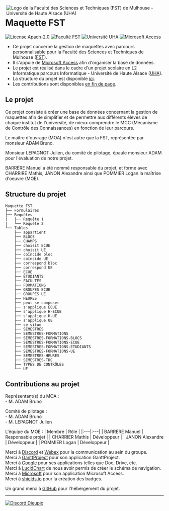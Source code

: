 

<img align="right" src="https://www.fst.uha.fr/wp-content/uploads/2018/06/cropped-logo-site-V3.png" title="Logo de la Faculté des Sciences et Techniques (FST) de Mulhouse - Université de Haute Alsace (UHA)">

# Maquette FST

[![License Apach-2.0](https://img.shields.io/github/license/Dieupix/Maquette_FST?color=dark&style=for-the-badge)](https://github.com/Dieupix/Maquette_FST/blob/main/LICENSE)
[![Faculté FST](https://img.shields.io/badge/Faculté-FST-blue?style=for-the-badge)](https://www.fst.uha.fr)
[![Université UHA](https://img.shields.io/badge/Université-UHA-darkblue?style=for-the-badge)](https://www.uha.fr)
[![Microsoft Access](https://img.shields.io/badge/Microsoft-Access-darkred?style=for-the-badge)](https://www.microsoft.com/fr-fr/microsoft-365/access)

- Ce projet concerne la gestion de maquettes avec parcours personnalisable pour la Faculté des Sciences et Techniques de Mulhouse ([FST](https://www.fst.uha.fr)).
- Il s'appuie de [Microsoft Access](https://www.microsoft.com/fr-fr/microsoft-365/access) afin d'organiser la base de données.
- Le projet est réalisé dans le cadre d'un projet scolaire en L2 Informatique parcours Informatique - Université de Haute Alsace ([UHA](https://www.uha.fr)).
- La structure du projet est disponible <a href="#structure">ici</a>.
- Les contributions sont disponibles <a href="#contributions">en fin de page</a>.

## Le projet

Ce projet consiste à créer une base de données concernant la gestion de maquettes afin de simplifier et de permettre aux différents élèves de chaque institut de l'université, de mieux comprendre le MCC (Mécanisme de Contrôle des Connaissances) en fonction de leur parcours.

Le maître d'ouvrage (MOA) n'est autre que la FST, représentée par monsieur ADAM Bruno.

Monsieur LEPAGNOT Julien, du comité de pilotage, épaule monsieur ADAM pour l'évaluation de notre projet.

BARRÈRE Manuel a été nommé responsable du projet, et forme avec CHARRIRE Mathis, JANON Alexandre ainsi que POMMIER Logan la maîtrise d'oeuvre (MOE).

<a id="user-content-structure" class="anchor" href="#structure" aria-hidden="true"> </a>
## Structure du projet

```
Maquette FST
├── Formulaires
├── Requêtes
|   ├── Requête 1
|   └── Requête 2
└── Tables
    ├── appartient
    ├── BLOCS
    ├── CHAMPS
    ├── choisit ECUE
    ├── choisit UE
    ├── coïncide bloc
    ├── coïncide UE
    ├── correspond bloc
    ├── correspond UE
    ├── ECUE
    ├── ÉTUDIANTS
    ├── FACULTÉS
    ├── FORMATIONS
    ├── GROUPES ECUE
    ├── GROUPES UE
    ├── HEURES
    ├── peut se composer
    ├── s'applique ECUE
    ├── s'applique H-ECUE
    ├── s'applique H-UE
    ├── s'applique UE
    ├── se situe
    ├── SEMESTRES
    ├── SEMESTRES-FORMATIONS
    ├── SEMESTRES-FORMATIONS-BLOCS
    ├── SEMESTRES-FORMATIONS-ECUE
    ├── SEMESTRES-FORMATIONS-ÉTUDIANTS
    ├── SEMESTRES-FORMATIONS-UE
    ├── SEMESTRES-HEURES
    ├── SEMESTRES-TDC
    ├── TYPES DE CONTRÔLES
    └── UE
```

<a id="user-content-contributions" class="anchor" href="#contributions" aria-hidden="true"> </a>
## Contributions au projet

Représentant(s) du MOA :\
\- M. ADAM Bruno

Comité de pilotage :\
\- M. ADAM Bruno\
\- M. LEPAGNOT Julien

L'équipe du MOE :
| Membre            | Rôle                  |
|:---|:---|
| BARRÈRE Manuel    | Responsable projet    |
| CHARRIER Mathis   | Développeur           |
| JANON Alexandre   | Développeur           |
| POMMIER Logan     | Développeur           |

Merci à [Discord](https://discord.com) et [Webex](https://www.webex.com) pour la communication au sein du groupe.\
Merci à [GanttProject](https://www.ganttproject.biz) pour son application GanttProject.\
Merci à [Google](https://google.com) pour ses applications telles que Doc, Drive, etc.\
Merci à [LucidChart](https://www.lucidchart.com) de nous avoir permis de créer le schéma de navigation.\
Merci à [Microsoft](https://microsoft.com) pour son application Microsoft Access.\
Merci à [shields.io](https://shields.io) pour la création des badges.

Un grand merci à [GitHub](https://github.com) pour l'hébergement du projet.

---

[![Discord Dieupix](https://img.shields.io/badge/Discord-Dieupix%230340-purple?style=for-the-badge&logo=discord)](https://discord.com)
